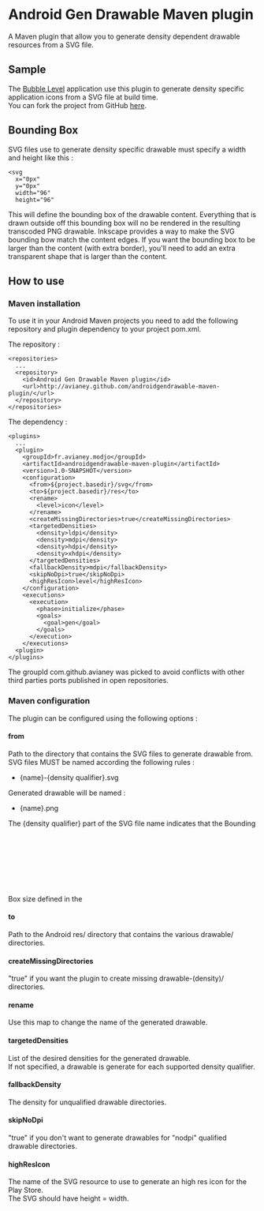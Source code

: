 Android Gen Drawable Maven plugin
=================================

A Maven plugin that allow you to generate density dependent drawable resources from a SVG file.  

## Sample

The [Bubble Level](https://play.google.com/store/apps/details?id=net.androgames.level) application use this plugin to generate density specific application icons from a SVG file at build time.  
You can fork the project from GitHub [here](https://github.com/avianey/Level). 

## Bounding Box

SVG files use to generate density specific drawable must specify a width and height like this :

    <svg
      x="0px"
      y="0px"
      width="96"
      height="96"

This will define the bounding box of the drawable content. Everything that is drawn outside off this bounding box will no be rendered in the resulting transcoded PNG drawable. 
Inkscape provides a way to make the SVG bounding bow match the content edges. 
If you want the bounding box to be larger than the content (with extra border), you'll need to add an extra transparent shape that is larger than the content.  

## How to use

### Maven installation

To use it in your Android Maven projects you need to add the following repository and plugin dependency to your project pom.xml.  

The repository :  

    <repositories>  
      ...  
      <repository>  
        <id>Android Gen Drawable Maven plugin</id>  
        <url>http://avianey.github.com/androidgendrawable-maven-plugin/</url>  
      </repository>  
    </repositories>

The dependency :  

    <plugins>
      ...
      <plugin>
        <groupId>fr.avianey.modjo</groupId>
        <artifactId>androidgendrawable-maven-plugin</artifactId>
        <version>1.0-SNAPSHOT</version>
        <configuration>
          <from>${project.basedir}/svg</from>
          <to>${project.basedir}/res</to>
          <rename>
            <level>icon</level>
          </rename>
          <createMissingDirectories>true</createMissingDirectories>
          <targetedDensities>
            <density>ldpi</density>
            <density>mdpi</density>
            <density>hdpi</density>
            <density>xhdpi</density>
          </targetedDensities>
          <fallbackDensity>mdpi</fallbackDensity>
          <skipNoDpi>true</skipNoDpi>
          <highResIcon>level</highResIcon>
        </configuration>
        <executions>
          <execution>
            <phase>initialize</phase>
            <goals>
              <goal>gen</goal>
            </goals>
          </execution>
        </executions>
      <plugin>
    </plugins>

The groupId com.github.avianey was picked to avoid conflicts with other third parties ports published in open repositories.

### Maven configuration

The plugin can be configured using the following options : 

#### from

Path to the directory that contains the SVG files to generate drawable from.  
SVG files MUST be named according the following rules :

- {name}-{density qualifier}.svg  

Generated drawable will be named :

- {name}.png  

The {density qualifier} part of the SVG file name indicates that the Bounding Box size defined in the <svg> tag of the SVG file is the target size of the generated drawable for this {density qualifier}. Generated drawable for other densities are scaled according the 3:4:6:8 scaling ratio defined in the [Supporting Multiple Screens section](http://developer.android.com/guide/practices/screens_support.html) of the Android developers site.   

#### to

Path to the Android res/ directory that contains the various drawable/ directories.

#### createMissingDirectories

"true" if you want the plugin to create missing drawable-(density)/ directories.

#### rename

Use this map to change the name of the generated drawable.

#### targetedDensities

List of the desired densities for the generated drawable.  
If not specified, a drawable is generate for each supported density qualifier.

#### fallbackDensity

The density for unqualified drawable directories.

#### skipNoDpi

"true" if you don't want to generate drawables for "nodpi" qualified drawable directories.

#### highResIcon

The name of the SVG resource to use to generate an high res icon for the Play Store.  
The SVG should have height = width.

